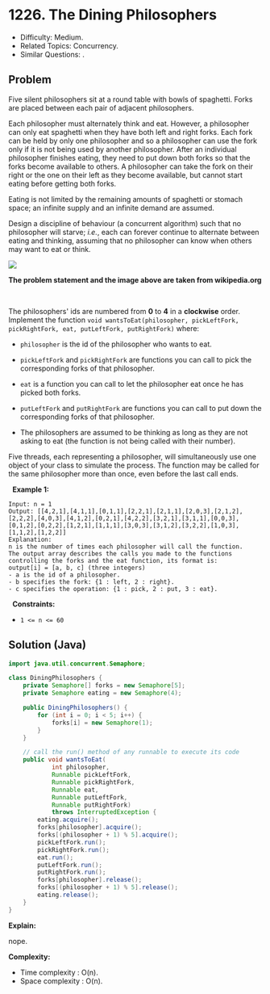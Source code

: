 # 1226. The Dining Philosophers

- Difficulty: Medium.
- Related Topics: Concurrency.
- Similar Questions: .

## Problem

Five silent philosophers sit at a round table with bowls of spaghetti. Forks are placed between each pair of adjacent philosophers.

Each philosopher must alternately think and eat. However, a philosopher can only eat spaghetti when they have both left and right forks. Each fork can be held by only one philosopher and so a philosopher can use the fork only if it is not being used by another philosopher. After an individual philosopher finishes eating, they need to put down both forks so that the forks become available to others. A philosopher can take the fork on their right or the one on their left as they become available, but cannot start eating before getting both forks.

Eating is not limited by the remaining amounts of spaghetti or stomach space; an infinite supply and an infinite demand are assumed.

Design a discipline of behaviour (a concurrent algorithm) such that no philosopher will starve; *i.e.*, each can forever continue to alternate between eating and thinking, assuming that no philosopher can know when others may want to eat or think.


![](https://assets.leetcode.com/uploads/2019/09/24/an_illustration_of_the_dining_philosophers_problem.png)


**The problem statement and the image above are taken from wikipedia.org**

 

The philosophers' ids are numbered from **0** to **4** in a **clockwise** order. Implement the function ```void wantsToEat(philosopher, pickLeftFork, pickRightFork, eat, putLeftFork, putRightFork)``` where:


	
- ```philosopher``` is the id of the philosopher who wants to eat.
	
- ```pickLeftFork``` and ```pickRightFork``` are functions you can call to pick the corresponding forks of that philosopher.
	
- ```eat``` is a function you can call to let the philosopher eat once he has picked both forks.
	
- ```putLeftFork``` and ```putRightFork``` are functions you can call to put down the corresponding forks of that philosopher.
	
- The philosophers are assumed to be thinking as long as they are not asking to eat (the function is not being called with their number).


Five threads, each representing a philosopher, will simultaneously use one object of your class to simulate the process. The function may be called for the same philosopher more than once, even before the last call ends.

 
**Example 1:**

```
Input: n = 1
Output: [[4,2,1],[4,1,1],[0,1,1],[2,2,1],[2,1,1],[2,0,3],[2,1,2],[2,2,2],[4,0,3],[4,1,2],[0,2,1],[4,2,2],[3,2,1],[3,1,1],[0,0,3],[0,1,2],[0,2,2],[1,2,1],[1,1,1],[3,0,3],[3,1,2],[3,2,2],[1,0,3],[1,1,2],[1,2,2]]
Explanation:
n is the number of times each philosopher will call the function.
The output array describes the calls you made to the functions controlling the forks and the eat function, its format is:
output[i] = [a, b, c] (three integers)
- a is the id of a philosopher.
- b specifies the fork: {1 : left, 2 : right}.
- c specifies the operation: {1 : pick, 2 : put, 3 : eat}.
```

 
**Constraints:**


	
- ```1 <= n <= 60```



## Solution (Java)

```java
import java.util.concurrent.Semaphore;

class DiningPhilosophers {
    private Semaphore[] forks = new Semaphore[5];
    private Semaphore eating = new Semaphore(4);

    public DiningPhilosophers() {
        for (int i = 0; i < 5; i++) {
            forks[i] = new Semaphore(1);
        }
    }

    // call the run() method of any runnable to execute its code
    public void wantsToEat(
            int philosopher,
            Runnable pickLeftFork,
            Runnable pickRightFork,
            Runnable eat,
            Runnable putLeftFork,
            Runnable putRightFork)
            throws InterruptedException {
        eating.acquire();
        forks[philosopher].acquire();
        forks[(philosopher + 1) % 5].acquire();
        pickLeftFork.run();
        pickRightFork.run();
        eat.run();
        putLeftFork.run();
        putRightFork.run();
        forks[philosopher].release();
        forks[(philosopher + 1) % 5].release();
        eating.release();
    }
}
```

**Explain:**

nope.

**Complexity:**

* Time complexity : O(n).
* Space complexity : O(n).
